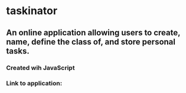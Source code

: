 # taskinator

## An online application allowing users to create, name, define the class of, and store personal tasks.

### Created wih JavaScript

### Link to application: 
